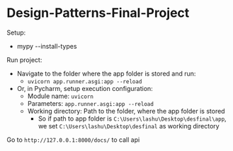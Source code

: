 # Design-Patterns-Final-Project

Setup:
* mypy --install-types

Run project:
* Navigate to the folder where the app folder is stored and run:
    * `uvicorn app.runner.asgi:app --reload`
* Or, in Pycharm, setup execution configuration:
    * Module name: `uvicorn`
    * Parameters: `app.runner.asgi:app --reload`
    * Working directory: Path to the folder, where the app folder is stored
      * So if path to app folder is `C:\Users\lashu\Desktop\desfinal\app`, we set `C:\Users\lashu\Desktop\desfinal` as working directory

Go to `http://127.0.0.1:8000/docs/` to call api
